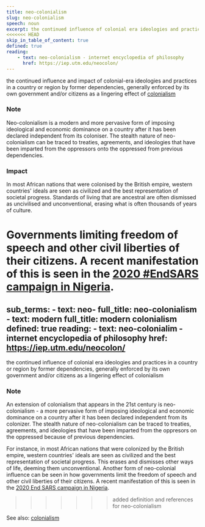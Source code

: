 ```yaml
---
title: neo-colonialism
slug: neo-colonialism
speech: noun
excerpt: the continued influence of colonial era ideologies and practices in a country or region by former dependencies, generally enforced by its own government and/or citizens as a lingering effect of colonialism
<<<<<<< HEAD
skip_in_table_of_content: true
defined: true
reading:
    - text: neo-colonialism - internet encyclopedia of philosophy
      href: https://iep.utm.edu/neocolon/
---
```


the continued influence and impact of colonial-era ideologies and practices in a country or region by former dependencies, generally enforced by its own government and/or citizens as a lingering effect of [colonialism](/definitions/colonialism)

### Note

Neo-colonialism is a modern and more pervasive form of imposing ideological and economic dominance on a country after it has been declared independent from its coloniser. The stealth nature of neo-colonialism can be traced to treaties, agreements, and ideologies that have been imparted from the oppressors onto the oppressed from previous dependencies.

### Impact

In most African nations that were colonised by the British empire, western countries' ideals are seen as civilized and the best representation of societal progress. Standards of living that are ancestral are often dismissed as uncivilised and unconventional, erasing what is often thousands of years of culture.

Governments limiting freedom of speech and other civil liberties of their citizens. A recent manifestation of this is seen in the [2020 #EndSARS campaign in Nigeria](https://en.wikipedia.org/wiki/End_SARS).
=======
sub_terms:
    - text: neo-
    full_title: neo-colonialism
    - text: modern
    full_title: modern colonialism
defined: true
reading:
    - text: neo-colonialim - internet encyclopedia of philosophy
      href: https://iep.utm.edu/neocolon/
---

the continued influence of colonial era ideologies and practices in a country or region by former dependencies, generally enforced by its own government and/or citizens as a lingering effect of colonialism

### Note

An extension of colonialism that appears in the 21st century is neo-colonialism - a more pervasive form of imposing ideological and economic dominance on a country after it has been declared independent from its colonizer. The stealth nature of neo-colonialism can be traced to treaties, agreements, and ideologies that have been imparted from the oppresors on the oppressed because of previous dependencies.

For instance, in most African nations that were colonized by the British empire, western countries' ideals are seen as civilized and the best representation of societal progress. This erases and dismisses other ways of life, deeming them unconventional. Another form of neo-colonial influence can be seen in how governments limit the freedom of speech and other civil liberties of their citizens. A recent manifestation of this is seen in the [2020 End SARS campaign in Nigeria](https://en.wikipedia.org/wiki/End_SARS).
>>>>>>> added definition and references for neo-colonialism

See also: [colonialism](/definitions/colonialism)
